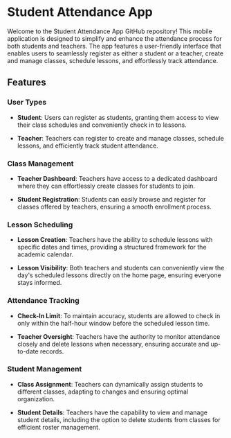 # Student Attendance App

Welcome to the Student Attendance App GitHub repository! This mobile application is designed to simplify and enhance the attendance process for both students and teachers. The app features a user-friendly interface that enables users to seamlessly register as either a student or a teacher, create and manage classes, schedule lessons, and effortlessly track attendance.

## Features

### User Types

- **Student**: Users can register as students, granting them access to view their class schedules and conveniently check in to lessons.

- **Teacher**: Teachers can register to create and manage classes, schedule lessons, and efficiently track student attendance.

### Class Management

- **Teacher Dashboard**: Teachers have access to a dedicated dashboard where they can effortlessly create classes for students to join.

- **Student Registration**: Students can easily browse and register for classes offered by teachers, ensuring a smooth enrollment process.

### Lesson Scheduling

- **Lesson Creation**: Teachers have the ability to schedule lessons with specific dates and times, providing a structured framework for the academic calendar.

- **Lesson Visibility**: Both teachers and students can conveniently view the day's scheduled lessons directly on the home page, ensuring everyone stays informed.

### Attendance Tracking

- **Check-In Limit**: To maintain accuracy, students are allowed to check in only within the half-hour window before the scheduled lesson time.

- **Teacher Oversight**: Teachers have the authority to monitor attendance closely and delete lessons when necessary, ensuring accurate and up-to-date records.

### Student Management

- **Class Assignment**: Teachers can dynamically assign students to different classes, adapting to changes and ensuring optimal organization.

- **Student Details**: Teachers have the capability to view and manage student details, including the option to delete students from classes for efficient roster management.
